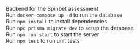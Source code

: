Backend for the Spinbet assessment  
Run `docker-compose up -d`  to run the database  
Run `npm install`  to install dependencies  
Run `npx prisma migrate dev` to setup the database  
Run `npm run start` to start the server  
Run `npm test` to run unit tests  
